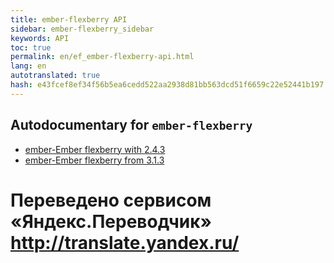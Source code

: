 ```yaml
--- 
title: ember-flexberry API 
sidebar: ember-flexberry_sidebar 
keywords: API 
toc: true 
permalink: en/ef_ember-flexberry-api.html 
lang: en 
autotranslated: true 
hash: e43fcef8ef34f56b5ea6cedd522aa2938d81bb563dcd51f6659c22e52441b197 
--- 
```


## Autodocumentary for `ember-flexberry` 

* [ember-Ember flexberry with 2.4.3](http://flexberry.github.io/ember-flexberry/autodoc/develop/) 
* [ember-Ember flexberry from 3.1.3](http://flexberry.github.io/ember-flexberry/autodoc/feature-ember-update/) 



 # Переведено сервисом «Яндекс.Переводчик» http://translate.yandex.ru/